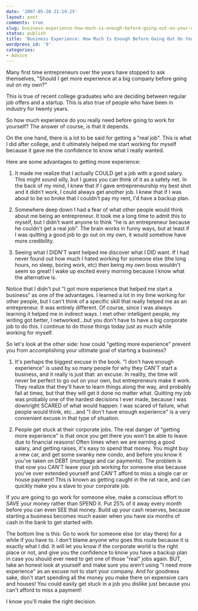 ```yaml
---
date: '2007-05-28 21:19:25'
layout: post
comments: true
slug: business-experience-how-much-is-enough-before-going-out-on-your-own
status: publish
title: 'Business Experience: How Much Is Enough Before Going Out On Your Own?'
wordpress_id: '9'
categories:
- Advice
---
```


Many first time entrepreneurs over the years have stopped to ask themselves, "Should I get more experience at a big company before going out on my own?"

This is true of recent college graduates who are deciding between regular job offers and a startup.  This is also true of people who have been in industry for twenty years.

So how much experience do you really need before going to work for yourself?  The answer of course, is that it depends.

On the one hand, there is a lot to be said for getting a "real job".  This is what I did after college, and it ultimately helped me start working for myself because it gave me the confidence to know what I really wanted.

Here are some advantages to getting more experience:





  1. It made me realize that I actually COULD get a job with a good salary.  This might sound silly, but I guess you can think of it as a safety net.  In the back of my mind, I knew that if I gave entrepreneurship my best shot and it didn't work, I could always get another job.  I knew that if I was about to be so broke that I couldn't pay my rent, I'd have a backup plan.


  2. Somewhere deep down I had a fear of what other people would think about me being an entrepreneur.  It took me a long time to admit this to myself, but I didn't want anyone to think "he is an entrepreneur because he couldn't get a real job".  The brain works in funny ways, but at least if I was quitting a good job to go out on my own, it would somehow have more credibility.


  3. Seeing what I DIDN'T want helped me discover what I DID want. If I had never found out how much I hated working for someone else (the long hours, no sleep, boring work, etc) then being my own boss wouldn't seem so great!  I wake up excited every morning because I know what the alternative is.


Notice that I didn't put "I got more experience that helped me start a business" as one of the advantages.  I learned a lot in my time working for other people, but I can't think of a specific skill that really helped me as an entrepreneur.  It was entirely different.  Of course, since I was always learning it helped me in indirect ways.  I met other intelligent people, my writing got better, I networked...but you don't have to have a big corporate job to do this.  I continue to do those things today just as much while working for myself.

So let's look at the other side: how could "getting more experience" prevent you from accomplishing your ultimate goal of starting a business?



  1. It's perhaps the biggest excuse in the book.  "I don't have enough experience" is used by so many people for why they CAN'T start a business, and it really is just that: an excuse.  In reality, the time will never be perfect to go out on your own, but entrepreneurs make it work.  They realize that they'll have to learn things along the way, and probably fail at times, but that they will get it done no matter what.  Quitting my job was probably one of the hardest decisions I ever made, because I was downright SCARED of what would happen.  I was scared of failure, what people would think, etc...and "I don't have enough experience" is a very convenient excuse in that type of situation.


  2. People get stuck at their corporate jobs.  The real danger of "getting more experience" is that once you get there you won't be able to leave due to financial reasons!  Often times when we are earning a good salary, and getting raises, it's easy to spend that money.  You might buy a new car, and get some swanky new condo, and before you know it you've taken on DEBT (mortgage and car payments).  The problem is that now you CAN'T leave your job working for someone else because you've over extended yourself and CAN'T afford to miss a single car or house payment!  This is known as getting caught in the rat race, and can quickly make you a slave to your corporate job.


If you are going to go work for someone else, make a conscious effort to SAVE your money rather than SPEND it.  Put 25% of it away every month before you can even SEE that money.  Build up your cash reserves, because starting a business becomes much easier when you have six months of cash in the bank to get started with.

The bottom line is this:  Go to work for someone else (or stay there) for a while if you have to.  I don't blame anyone who goes this route because it is exactly what I did.  It will let you know if the corporate world is the right place or not, and give you the confidence to know you have a backup plan in case you should ever need to get one of those "real" jobs again.  BUT, take an honest look at yourself and make sure you aren't using "I need more experience" as an excuse not to start your company. And for goodness sake, don't start spending all the money you make there on expensive cars and houses!  You could easily get stuck in a job you dislike just because you can't afford to miss a payment!

I know you'll make the right decision.
